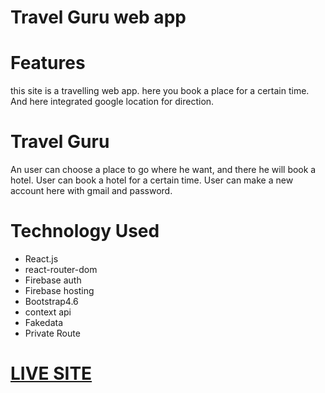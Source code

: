 # Travel Guru web app
# Features
this site is a travelling web app. here you book a place for a certain time. And here integrated google location for direction.

# Travel Guru
An user can choose a place to go where he want, and there he will book a hotel.
User can book a hotel for a certain time.
User can make a new account here with gmail and password.
# Technology Used
- React.js
- react-router-dom
- Firebase auth
- Firebase hosting
- Bootstrap4.6
- context api
- Fakedata
- Private Route
# [LIVE SITE](travel-guru-27160.web.app/)
